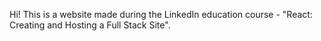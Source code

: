 Hi! This is a website made during the LinkedIn education course - "React: Creating and Hosting a Full Stack Site".